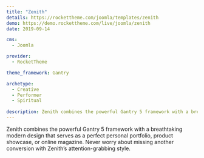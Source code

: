 ```yaml
---
title: "Zenith"
details: https://rockettheme.com/joomla/templates/zenith
demo: https://demo.rockettheme.com/live/joomla/zenith
date: 2019-09-14

cms: 
  - Joomla

provider: 
  - RocketTheme

theme_framework: Gantry

archetype:
  - Creative
  - Performer
  - Spiritual
  
description: Zenith combines the powerful Gantry 5 framework with a breathtaking modern design.
---
```


Zenith combines the powerful Gantry 5 framework with a breathtaking modern design that serves as a perfect personal portfolio, product showcase, or online magazine. Never worry about missing another conversion with Zenith’s attention-grabbing style.